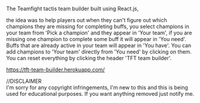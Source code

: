 The Teamfight tactis team builder built using React.js, 

the idea was to help players out when they can't figure out which champions they are missing for completing buffs,
you select champions in your team from 'Pick a champion' and they appear in 'Your team', if you are missing
one champion to complete some buff it will appear in 'You need'. Buffs that are already active in your team
will appear in 'You have'. You can add champions to 'Your team' directly from 'You need' by clicking on them.
You can reset everything by clicking the header 'TFT team builder'.

https://tft-team-builder.herokuapp.com/

//DISCLAIMER  
I'm sorry for any copyright infringements, I'm new to this and this is being used for educational purposes. If you want 
anything removed just notify me.
